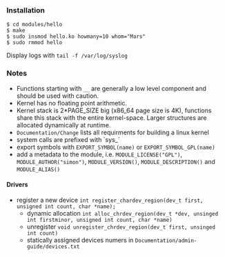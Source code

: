 ### Installation

```
$ cd modules/hello
$ make
$ sudo insmod hello.ko howmany=10 whom="Mars"
$ sudo rmmod hello
```

Display logs with `tail -f /var/log/syslog`

### Notes

 - Functions starting with `__` are generally a low level component and should be used with caution.
 - Kernel has no floating point arithmetic.
 - Kernel stack is 2*PAGE_SIZE big (x86_64 page size is 4K), functions share this stack with the entire kernel-space. Larger structures are allocated dynamically at runtime.
 - `Documentation/Change` lists all requirments for building a linux kernel
 - system calls are prefixed with `sys_´
 - export symbols with `EXPORT_SYMBOL(name)` or `EXPORT_SYMBOL_GPL(name)`
 - add a metadata to the module, i.e. `MODULE_LICENSE("GPL")`, `MODULE_AUTHOR("simon")`, `MODULE_VERSION()`, `MODULE_DESCRIPTION()` and `MODULE_ALIAS()`

#### Drivers

 - register a new device `int register_chardev_region(dev_t first, unsigned int count, char *name);`
   - dynamic allocation `int alloc_chrdev_region(dev_t *dev, unsinged int firstminor, unsigned int count, char *name)`
   - unregister `void unregister_chrdev_region(dev_t first, unsinged int count)`
   - statically assigned devices numers in `Documentation/admin-guide/devices.txt`
